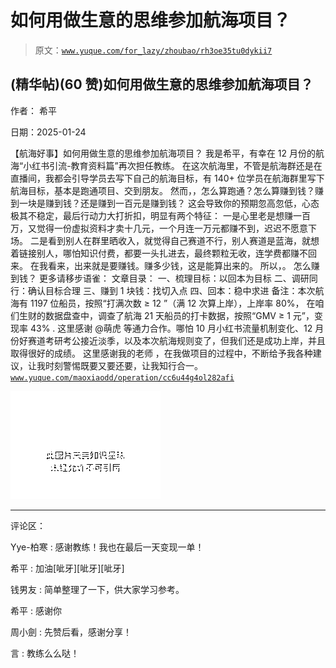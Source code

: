 # 如何用做生意的思维参加航海项目？

> 原文：[`www.yuque.com/for_lazy/zhoubao/rh3oe35tu0dykii7`](https://www.yuque.com/for_lazy/zhoubao/rh3oe35tu0dykii7)

## (精华帖)(60 赞)如何用做生意的思维参加航海项目？

作者： 希平

日期：2025-01-24

【航海好事】如何用做生意的思维参加航海项目？ 我是希平，有幸在 12 月份的航海“小红书引流-教育资料篇”再次担任教练。
在这次航海里，不管是航海群还是在直播间，我都会引导学员去写下自己的航海目标，有 140+ 位学员在航海群里写下航海目标，基本是跑通项目、交到朋友。
然而，，怎么算跑通？怎么算赚到钱？赚到一块是赚到钱？还是赚到一百元是赚到钱？ 这会导致你的预期忽高忽低，心态极其不稳定，最后行动力大打折扣，明显有两个特征：
一是心里老是想赚一百万，又觉得一份虚拟资料才卖十几元，一个月连一万元都赚不到，迟迟不愿意下场。
二是看到别人在群里晒收入，就觉得自己赛道不行，别人赛道是蓝海，就想着链接别人，哪怕知识付费，都要一头扎进去，最终颗粒无收，连学费都赚不回来。
在我看来，出来就是要赚钱。赚多少钱，这是能算出来的。 所以，。 怎么赚到钱？ 更多请移步语雀： 文章目录： 一、梳理目标：以回本为目标
二、调研同行：确认目标合理 三、赚到 1 块钱：找切入点 四、回本：稳中求进 备注：本次航海有 1197 位船员，按照“打满次数 ≥ 12 ”（满 12
次算上岸），上岸率 80%， 在咱们生财的数据盘查中，调查了航海 21 天船员的打卡数据，按照“GMV ≥ 1 元”，变现率 43% . 这里感谢 @萌虎
等通力合作。哪怕 10 月小红书流量机制变化、12 月份好赛道考研考公接近淡季，以及本次航海规则变了，但我们还是成功上岸，并且取得很好的成绩。
这里感谢我的老师
，在我做项目的过程中，不断给予我各种建议，让我时刻警惕既要又要还要，让我知行合一。[`www.yuque.com/maoxiaodd/operation/cc6u44g4ol282afi`](https://www.yuque.com/maoxiaodd/operation/cc6u44g4ol282afi)

![](img/aad45239ef0151659ff77178c07bf0e6.png "None")

* * *

评论区：

Yye-柏寒 : 感谢教练！我也在最后一天变现一单！

希平 : 加油[呲牙][呲牙][呲牙]

钱男友 : 简单整理了一下，供大家学习参考。

希平 : 感谢你

周小劍 : 先赞后看，感谢分享！

言 : 教练么么哒！